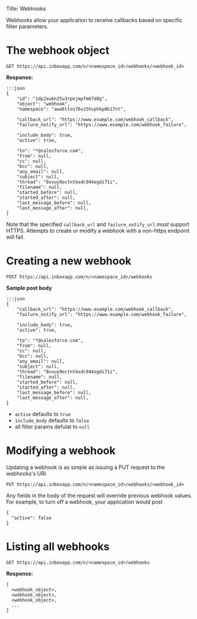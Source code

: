Title: Webhooks

Webhooks allow your application to receive callbacks based on specific filter parameters.

# The webhook object

    GET https://api.inboxapp.com/n/<namespace_id>/webhooks/<webhook_id>

**Response:**

```
:::json
{
    "id": "1dp2eu6n25u3rpejmpfm67d8g",
    "object": "webhook",
    "namespace": "awa6ltos76vz5hvphkp8k17nt",

    "callback_url": "https://www.example.com/webhook_callback",
    "failure_notify_url": "https://www.example.com/webhook_failure",

    "include_body": true,
    "active": true,

    "to": "*@salesforce.com",
    "from": null,
    "cc": null,
    "bcc": null,
    "any_email": null,
    "subject": null,
    "thread": "8vvuy9octntkxdc944ogdi71i",
    "filename": null,
    "started_before": null,
    "started_after": null,
    "last_message_before": null,
    "last_message_after": null,
}
```

Note that the specified `callback_url` and `failure_notify_url` *must* support HTTPS. Attempts to create or modify a webhook with a non-https endpoint will fail.

# Creating a new webhook

    POST https://api.inboxapp.com/n/<namespace_id>/webhooks


**Sample post body**
```
:::json
{
    "callback_url": "https://www.example.com/webhook_callback",
    "failure_notify_url": "https://www.example.com/webhook_failure",

    "include_body": true,
    "active": true,

    "to": "*@salesforce.com",
    "from": null,
    "cc": null,
    "bcc": null,
    "any_email": null,
    "subject": null,
    "thread": "8vvuy9octntkxdc944ogdi71i",
    "filename": null,
    "started_before": null,
    "started_after": null,
    "last_message_before": null,
    "last_message_after": null,
}
```

* `active` defaults to `true`
* `include_body` defaults to `false`
* all filter params defulat to `null`

# Modifying a webhook

Updating a webhook is as simple as issuing a PUT request to the webhooks's URI.

    PUT https://api.inboxapp.com/n/<namespace_id>/webhooks/<webhook_id>

Any fields in the body of the request will override previous webhook values. For example, to turn off a webhook, your application would post

```
{
  "active": false
}
```

# Listing all webhooks

    GET https://api.inboxapp.com/n/<namespace_id>/webhooks

**Response:**
```
[
  <webhook_object>,
  <webhook_object>,
  <webhook_object>,
  ...
]
```
